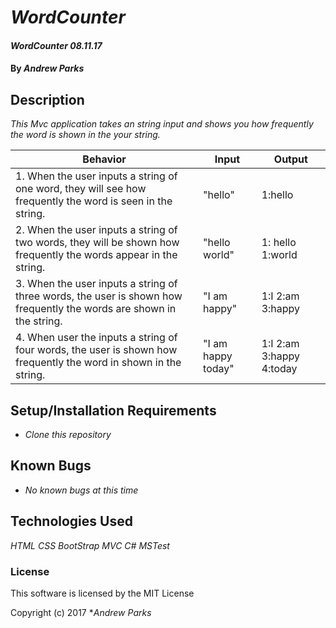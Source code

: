 # _WordCounter_

#### _WordCounter 08.11.17_

#### By _**Andrew Parks**_

## Description

_This Mvc application takes an string input and shows you how frequently the word is shown in the your string._

| Behavior  | Input  | Output  |
|---|---|---|
|1.  When the user inputs a string of one word, they will see how frequently the word is seen in the string.| "hello"  | 1:hello|
|2. When the user inputs a string of two words, they will be shown how frequently the words appear in the string.|"hello world" |1: hello 1:world|
|3.  When the user inputs a string of three words, the user is shown how frequently the words are shown in the string. | "I am happy" |1:I  2:am 3:happy|
|4. When user the inputs a string of four words, the user is shown how frequently the word in shown in the string.| "I am happy today"|1:I 2:am 3:happy 4:today|




## Setup/Installation Requirements

* _Clone this repository_

## Known Bugs

* _No known bugs at this time_

## Technologies Used

_HTML_
_CSS_
_BootStrap_
_MVC_
_C#_
_MSTest_
### License

This software is licensed by the MIT License

Copyright (c) 2017 **Andrew Parks*
